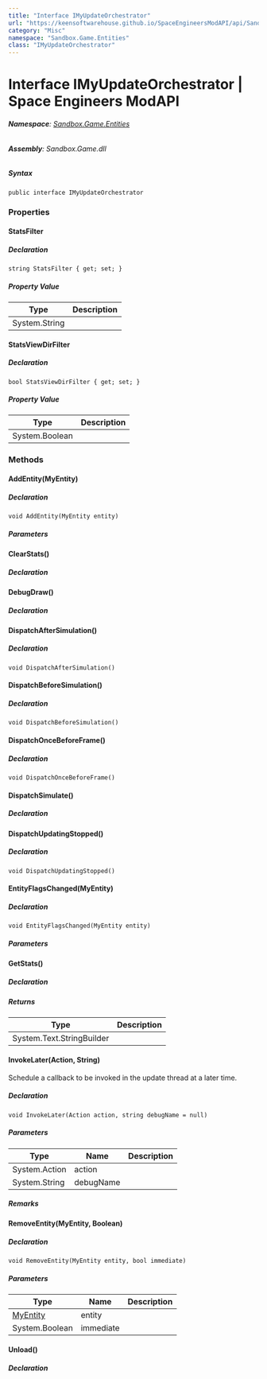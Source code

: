 ```yaml
---
title: "Interface IMyUpdateOrchestrator"
url: "https://keensoftwarehouse.github.io/SpaceEngineersModAPI/api/Sandbox.Game.Entities.IMyUpdateOrchestrator.html"
category: "Misc"
namespace: "Sandbox.Game.Entities"
class: "IMyUpdateOrchestrator"
---
```


# Interface IMyUpdateOrchestrator | Space Engineers ModAPI

###### **Namespace**: [Sandbox.Game.Entities](https://keensoftwarehouse.github.io/SpaceEngineersModAPI/api/Sandbox.Game.Entities.html)

###### **Assembly**: Sandbox.Game.dll

##### Syntax

```
public interface IMyUpdateOrchestrator
```

### [](#properties)Properties

#### [](#Sandbox_Game_Entities_IMyUpdateOrchestrator_StatsFilter)StatsFilter

##### Declaration

```
string StatsFilter { get; set; }
```

##### Property Value

| Type | Description |
| --- | --- |
| System.String |     |

#### [](#Sandbox_Game_Entities_IMyUpdateOrchestrator_StatsViewDirFilter)StatsViewDirFilter

##### Declaration

```
bool StatsViewDirFilter { get; set; }
```

##### Property Value

| Type | Description |
| --- | --- |
| System.Boolean |     |

### [](#methods)Methods

#### [](#Sandbox_Game_Entities_IMyUpdateOrchestrator_AddEntity_VRage_Game_Entity_MyEntity_)AddEntity(MyEntity)

##### Declaration

```
void AddEntity(MyEntity entity)
```

##### Parameters

#### [](#Sandbox_Game_Entities_IMyUpdateOrchestrator_ClearStats)ClearStats()

##### Declaration

#### [](#Sandbox_Game_Entities_IMyUpdateOrchestrator_DebugDraw)DebugDraw()

##### Declaration

#### [](#Sandbox_Game_Entities_IMyUpdateOrchestrator_DispatchAfterSimulation)DispatchAfterSimulation()

##### Declaration

```
void DispatchAfterSimulation()
```

#### [](#Sandbox_Game_Entities_IMyUpdateOrchestrator_DispatchBeforeSimulation)DispatchBeforeSimulation()

##### Declaration

```
void DispatchBeforeSimulation()
```

#### [](#Sandbox_Game_Entities_IMyUpdateOrchestrator_DispatchOnceBeforeFrame)DispatchOnceBeforeFrame()

##### Declaration

```
void DispatchOnceBeforeFrame()
```

#### [](#Sandbox_Game_Entities_IMyUpdateOrchestrator_DispatchSimulate)DispatchSimulate()

##### Declaration

#### [](#Sandbox_Game_Entities_IMyUpdateOrchestrator_DispatchUpdatingStopped)DispatchUpdatingStopped()

##### Declaration

```
void DispatchUpdatingStopped()
```

#### [](#Sandbox_Game_Entities_IMyUpdateOrchestrator_EntityFlagsChanged_VRage_Game_Entity_MyEntity_)EntityFlagsChanged(MyEntity)

##### Declaration

```
void EntityFlagsChanged(MyEntity entity)
```

##### Parameters

#### [](#Sandbox_Game_Entities_IMyUpdateOrchestrator_GetStats)GetStats()

##### Declaration

##### Returns

| Type | Description |
| --- | --- |
| System.Text.StringBuilder |     |

#### [](#Sandbox_Game_Entities_IMyUpdateOrchestrator_InvokeLater_System_Action_System_String_)InvokeLater(Action, String)

Schedule a callback to be invoked in the update thread at a later time.

##### Declaration

```
void InvokeLater(Action action, string debugName = null)
```

##### Parameters

| Type | Name | Description |
| --- | --- | --- |
| System.Action | action |     |
| System.String | debugName |     |

##### Remarks

#### [](#Sandbox_Game_Entities_IMyUpdateOrchestrator_RemoveEntity_VRage_Game_Entity_MyEntity_System_Boolean_)RemoveEntity(MyEntity, Boolean)

##### Declaration

```
void RemoveEntity(MyEntity entity, bool immediate)
```

##### Parameters

| Type | Name | Description |
| --- | --- | --- |
| [MyEntity](https://keensoftwarehouse.github.io/SpaceEngineersModAPI/api/VRage.Game.Entity.MyEntity.html) | entity |     |
| System.Boolean | immediate |     |

#### [](#Sandbox_Game_Entities_IMyUpdateOrchestrator_Unload)Unload()

##### Declaration